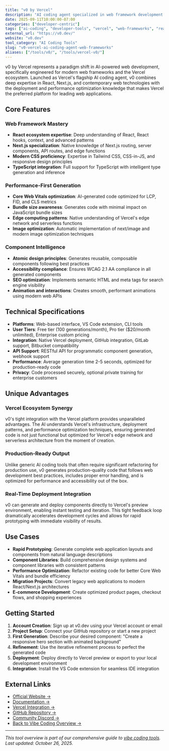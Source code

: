 ```yaml
---
title: "v0 by Vercel"
description: "AI coding agent specialized in web framework development and modern web application creation"
date: 2025-09-11T10:00:00-07:00
categories: ["developer-centric"]
tags: ["ai-coding", "developer-tools", "vercel", "web-frameworks", "react", "nextjs"]
external_url: "https://v0.dev/"
website: "v0.dev"
tool_category: "AI Coding Tools"
slug: "v0-vercel-ai-coding-agent-web-frameworks"
aliases: ["/tools/v0/", "/tools/vercel-v0/"]
---
```


v0 by Vercel represents a paradigm shift in AI-powered web development, specifically engineered for modern web frameworks and the Vercel ecosystem. Launched as Vercel's flagship AI coding agent, v0 combines deep expertise in React, Next.js, and contemporary web technologies with the deployment and performance optimization knowledge that makes Vercel the preferred platform for leading web applications.

## Core Features

### Web Framework Mastery
- **React ecosystem expertise**: Deep understanding of React, React hooks, context, and advanced patterns
- **Next.js specialization**: Native knowledge of Next.js routing, server components, API routes, and edge functions
- **Modern CSS proficiency**: Expertise in Tailwind CSS, CSS-in-JS, and responsive design principles
- **TypeScript integration**: Full support for TypeScript with intelligent type generation and inference

### Performance-First Generation
- **Core Web Vitals optimization**: AI-generated code optimized for LCP, FID, and CLS metrics
- **Bundle size awareness**: Generates code with minimal impact on JavaScript bundle sizes
- **Edge computing patterns**: Native understanding of Vercel's edge network and serverless functions
- **Image optimization**: Automatic implementation of next/image and modern image optimization techniques

### Component Intelligence
- **Atomic design principles**: Generates reusable, composable components following best practices
- **Accessibility compliance**: Ensures WCAG 2.1 AA compliance in all generated components
- **SEO optimization**: Implements semantic HTML and meta tags for search engine visibility
- **Animation and interactions**: Creates smooth, performant animations using modern web APIs

## Technical Specifications

- **Platforms**: Web-based interface, VS Code extension, CLI tools
- **User Tiers**: Free tier (100 generations/month), Pro tier ($20/month unlimited), Enterprise custom pricing
- **Integration**: Native Vercel deployment, GitHub integration, GitLab support, Bitbucket compatibility
- **API Support**: RESTful API for programmatic component generation, webhook support
- **Performance**: Average generation time 2-5 seconds, optimized for production-ready code
- **Privacy**: Code processed securely, optional private training for enterprise customers

## Unique Advantages

### Vercel Ecosystem Synergy
v0's tight integration with the Vercel platform provides unparalleled advantages. The AI understands Vercel's infrastructure, deployment patterns, and performance optimization techniques, ensuring generated code is not just functional but optimized for Vercel's edge network and serverless architecture from the moment of creation.

### Production-Ready Output
Unlike generic AI coding tools that often require significant refactoring for production use, v0 generates production-quality code that follows web development best practices, includes proper error handling, and is optimized for performance and accessibility out of the box.

### Real-Time Deployment Integration
v0 can generate and deploy components directly to Vercel's preview environment, enabling instant testing and iteration. This tight feedback loop dramatically accelerates development cycles and allows for rapid prototyping with immediate visibility of results.

## Use Cases

- **Rapid Prototyping**: Generate complete web application layouts and components from natural language descriptions
- **Component Libraries**: Build comprehensive design systems and component libraries with consistent patterns
- **Performance Optimization**: Refactor existing code for better Core Web Vitals and bundle efficiency
- **Migration Projects**: Convert legacy web applications to modern React/Next.js architectures
- **E-commerce Development**: Create optimized product pages, checkout flows, and shopping experiences

## Getting Started

1. **Account Creation**: Sign up at v0.dev using your Vercel account or email
2. **Project Setup**: Connect your GitHub repository or start a new project
3. **First Generation**: Describe your desired component: "Create a responsive hero section with animated background"
4. **Refinement**: Use the iterative refinement process to perfect the generated code
5. **Deployment**: Deploy directly to Vercel preview or export to your local development environment
6. **Integration**: Install the VS Code extension for seamless IDE integration

## External Links

- [Official Website →](https://v0.dev)
- [Documentation →](https://v0.dev/docs)
- [Vercel Integration →](https://vercel.com/integrations/v0)
- [GitHub Repository →](https://github.com/vercel/v0)
- [Community Discord →](https://discord.gg/vercel)
- [Back to Vibe Coding Overview →](/posts/vibe-coding-revolution/)

---

*This tool overview is part of our comprehensive guide to [vibe coding tools](/posts/vibe-coding-revolution/). Last updated: October 26, 2025.*